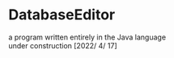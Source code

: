 # DatabaseEditor
a program written entirely in the Java language  
under construction [2022/ 4/ 17]
